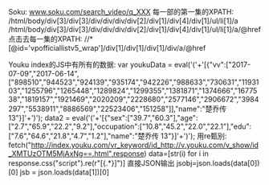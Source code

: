 Soku: www.soku.com/search_video/q_XXX
每一部的第一集的XPATH: /html/body/div[3]/div[3]/div/div/div/div[2]/div[1]/div[4]/div[1]/ul/li[1]/a
/html/body/div[3]/div[3]/div/div/div/div[2]/div[1]/div[4]/div[1]/ul/li[1]/a/@href
点击去每一集的XPATH: //*[@id='vpofficiallistv5_wrap']/div[1]/div[1]/div[1]/div/a/@href


Youku index的JS中有所有的数据:
    var youkuData = eval('('+'[{"vv":["2017-07-09","2017-06-14",["898510","944523","924139","935174","942226","988633","730631","1193103","1255796","1265448","1289824","1299355","1381871","1374666","1677538","1819157","1921469","2020209","2228680","2577146","2906672","3984297","5538911","8886569","22523406","151258"]],"name":"楚乔传 13"}]'+')');
    data2 = eval('('+'[{"sex":["39.7","60.3"],"age":["2.7","65.9","22.2","9.2"],"occupation":["10.8","45.2","22.0","22.1"],"edu":["7.6","64.6","21.8","4.7","1.2"],"name":"楚乔传 13"}]'+')');
用re甄别:
fetch("http://index.youku.com/vr_keyword/id_http://v.youku.com/v_show/id_XMTUzOTM5MjAxNg==.html",response)
data=[str(i) for i in response.css("script").re(r"\[\{.*\}\]")]
直接JSON输出
jsobj=json.loads(data[0])[0]
jsb = json.loads(data[1])[0]
